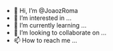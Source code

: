 - 👋 Hi, I’m @JoaozRoma
- 👀 I’m interested in ...
- 🌱 I’m currently learning ...
- 💞️ I’m looking to collaborate on ...
- 📫 How to reach me ...

<!---
JoaozRoma/JoaozRoma is a ✨ special ✨ repository because its `README.md` (this file) appears on your GitHub profile.
You can click the Preview link to take a look at your changes.
--->
